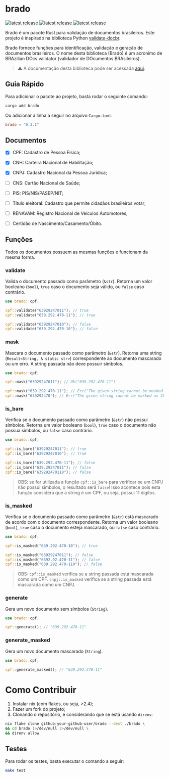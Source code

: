 # brado
<a href="https://crates.io/crates/brado">
  <img src="https://img.shields.io/crates/v/brado.svg" alt="latest release" />
</a>
<a href="https://crates.io/crates/brado">
  <img src="https://img.shields.io/crates/d/brado" alt="latest release" />
</a>
</a>
<a href="https://github.com/brenomfviana/brado/issues">
  <img src="https://img.shields.io/github/issues/brenomfviana/brado" alt="latest release" />
</a>


Brado é um pacote Rust para validação de documentos brasileiros. Este projeto é inspirado na biblioteca Python [validate-docbr](https://github.com/alvarofpp/validate-docbr).

Brado fornece funções para identificação, validação e geração de documentos brasileiros. O nome desta biblioteca (Brado) é um acronimo de BRAzilian DOcs validator (validador de DOcumentos BRAsileiros).

> :warning: A documentação desta biblioteca pode ser acessada [aqui](https://docs.rs/brado/).


## Guia Rápido

Para adicionar o pacote ao projeto, basta rodar o seguinte comando:

```bash
cargo add brado
```

Ou adicionar a linha a seguir no arquivo `Cargo.toml`:

```toml
brado = "0.3.1"
```


## Documentos

- [x] CPF: Cadastro de Pessoa Física;
- [x] CNH: Carteira Nacional de Habilitação;
- [x] CNPJ: Cadastro Nacional da Pessoa Jurídica;
- [ ] CNS: Cartão Nacional de Saúde;
- [ ] PIS: PIS/NIS/PASEP/NIT;
- [ ] Título eleitoral: Cadastro que permite cidadãos brasileiros votar;
- [ ] RENAVAM: Registro Nacional de Veículos Automotores;
- [ ] Certidão de Nascimento/Casamento/Óbito.


## Funções

Todos os documentos possuem as mesmas funções e funcionam da mesma forma.

### validate

Valida o documento passado como parâmetro (`&str`). Retorna um valor booleano (`bool`), `true` caso o documento seja válido, ou `false` caso contrário.

```rust
use brado::cpf;

cpf::validate("63929247011"); // true
cpf::validate("639.292.470-11"); // true

cpf::validate("63929247010"); // false
cpf::validate("639.292.470-10"); // false
```

### mask

Mascara o documento passado como parâmetro (`&str`). Retorna uma string (`Result<String, &'static str>`) correspondente ao documento mascarado ou um erro. A string passada não deve possuir símbolos.

```rust
use brado::cpf;

cpf::mask("63929247011"); // Ok("639.292.470-11")

cpf::mask("639.292.470-11"); // Err("The given string cannot be masked as CPF!")
cpf::mask("639292470"); // Err("The given string cannot be masked as CPF!")
```

### is_bare

Verifica se o documento passado como parâmetro (`&str`) não possui símbolos. Retorna um valor booleano (`bool`), `true` caso o documento não possua símbolos, ou `false` caso contrário.

```rust
use brado::cpf;

cpf::is_bare("63929247011"); // true
cpf::is_bare("63929247010"); // true

cpf::is_bare("639.292.470-11"); // false
cpf::is_bare("639.29247011"); // false
cpf::is_bare("639292470110"); // false
```

> OBS: se for utilizada a função `cpf::is_bare` para verificar se um CNPJ não possui símbolos, o resultado será `false`! Isso acontece pois esta função considera que a string é um CPF, ou seja, possui 11 dígitos.

### is_masked

Verifica se o documento passado como parâmetro (`&str`) está mascarado de acordo com o documento correspondente. Retorna um valor booleano (`bool`), `true` caso o documento esteja mascarado, ou `false` caso contrário.

```rust
use brado::cpf;

cpf::is_masked("639.292.470-10"); // true

cpf::is_masked("63929247011"); // false
cpf::is_masked("6392.92.470-11"); // false
cpf::is_masked("639.292.470-110"); // false
```

> OBS: `cpf::is_masked` verifica se a string passada está mascarada como um CPF. `cnpj::is_masked` verifica se a string passada está mascarada como um CNPJ.

### generate

Gera um novo documento sem símbolos (`String`).

```rust
use brado::cpf;

cpf::generate(); // "639.292.470-11"
```

### generate_masked

Gera um novo documento mascarado (`String`).

```rust
use brado::cpf;

cpf::generate_masked(); // "639.292.470-11"
```


# Como Contribuir

1. Instalar nix (com flakes, ou seja, >2.4);
2. Fazer um fork do projeto;
3. Clonando o repositório, e considerando que se está usando `direnv`:
```bash
nix flake clone github:your-github-user/brado --dest ./brado \
&& cd brado 1>/dev/null 2>/dev/null \
&& direnv allow
```


## Testes

Para rodar os testes, basta executar o comando a seguir:

```bash
make test
```
